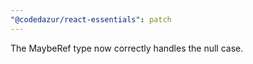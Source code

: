 ```yaml
---
"@codedazur/react-essentials": patch
---
```


The MaybeRef type now correctly handles the null case.
